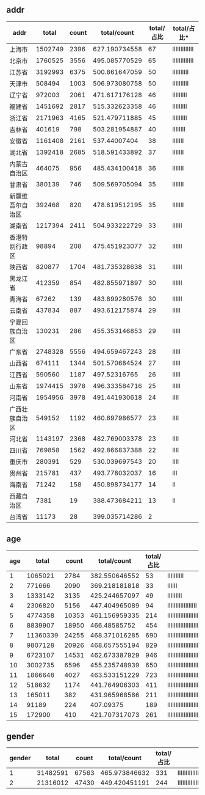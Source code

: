 
## addr
addr|total|count|total/count|total/占比|total/占比*
---|---|---|---|---|---
上海市 | 1502749 | 2396 | 627.190734558 | 67 | IIIIIIIIIIIII
北京市 | 1760525 | 3556 | 495.085770529 | 65 | IIIIIIIIIIIII
江苏省 | 3192993 | 6375 | 500.861647059 | 50 | IIIIIIIIII
天津市 | 508494 | 1003 | 506.973080758 | 50 | IIIIIIIIII
辽宁省 | 972003 | 2061 | 471.617176128 | 46 | IIIIIIIII
福建省 | 1451692 | 2817 | 515.332623358 | 46 | IIIIIIIII
浙江省 | 2171963 | 4165 | 521.479711885 | 45 | IIIIIIIII
吉林省 | 401619 | 798 | 503.281954887 | 40 | IIIIIIII
安徽省 | 1161408 | 2161 | 537.44007404 | 38 | IIIIIII
湖北省 | 1392418 | 2685 | 518.591433892 | 37 | IIIIIII
内蒙古自治区 | 464075 | 956 | 485.434100418 | 36 | IIIIIII
甘肃省 | 380139 | 746 | 509.569705094 | 35 | IIIIIII
新疆维吾尔自治区 | 392468 | 820 | 478.619512195 | 35 | IIIIIII
湖南省 | 1217394 | 2411 | 504.933222729 | 33 | IIIIII
香港特别行政区 | 98894 | 208 | 475.451923077 | 32 | IIIIII
陕西省 | 820877 | 1704 | 481.735328638 | 31 | IIIIII
黑龙江省 | 412359 | 854 | 482.855971897 | 30 | IIIIII
青海省 | 67262 | 139 | 483.899280576 | 30 | IIIIII
云南省 | 437834 | 887 | 493.612175874 | 29 | IIIII
宁夏回族自治区 | 130231 | 286 | 455.353146853 | 29 | IIIII
广东省 | 2748328 | 5556 | 494.659467243 | 28 | IIIII
山西省 | 674111 | 1344 | 501.570684524 | 27 | IIIII
江西省 | 590560 | 1187 | 497.52316765 | 26 | IIIII
山东省 | 1974415 | 3978 | 496.333584716 | 25 | IIIII
河南省 | 1954956 | 3978 | 491.441930618 | 24 | IIII
广西壮族自治区 | 549152 | 1192 | 460.697986577 | 23 | IIII
河北省 | 1143197 | 2368 | 482.769003378 | 23 | IIII
四川省 | 769858 | 1562 | 492.866837388 | 22 | IIII
重庆市 | 280391 | 529 | 530.039697543 | 20 | IIII
贵州省 | 215781 | 437 | 493.778032037 | 16 | III
海南省 | 71242 | 158 | 450.898734177 | 14 | II
西藏自治区 | 7381 | 19 | 388.473684211 | 13 | II
台湾省 | 11173 | 28 | 399.035714286 | 2 | 

## age
age|total|count|total/count|total/占比|total/占比*
---|---|---|---|---|---
1 | 1065021 | 2784 | 382.550646552 | 53 | IIIIIIIIII
2 | 771666 | 2090 | 369.218181818 | 33 | IIIIII
3 | 1333142 | 3135 | 425.244657097 | 49 | IIIIIIIII
4 | 2306820 | 5156 | 447.404965089 | 94 | IIIIIIIIIIIIIIIIII
5 | 4774358 | 10353 | 461.156959335 | 214 | IIIIIIIIIIIIIIIIIIIIIIIIIIIIIIIIIIIIIIIIII
6 | 8839907 | 18950 | 466.48585752 | 454 | IIIIIIIIIIIIIIIIIIIIIIIIIIIIIIIIIIIIIIIIIIIIIIIIIIIIIIIIIIIIIIIIIIIIIIIIIIIIIIIIIIIIIIIIII
7 | 11360339 | 24255 | 468.371016285 | 690 | IIIIIIIIIIIIIIIIIIIIIIIIIIIIIIIIIIIIIIIIIIIIIIIIIIIIIIIIIIIIIIIIIIIIIIIIIIIIIIIIIIIIIIIIIIIIIIIIIIIIIIIIIIIIIIIIIIIIIIIIIIIIIIIIIIIIIIIIII
8 | 9807128 | 20926 | 468.657555194 | 829 | IIIIIIIIIIIIIIIIIIIIIIIIIIIIIIIIIIIIIIIIIIIIIIIIIIIIIIIIIIIIIIIIIIIIIIIIIIIIIIIIIIIIIIIIIIIIIIIIIIIIIIIIIIIIIIIIIIIIIIIIIIIIIIIIIIIIIIIIIIIIIIIIIIIIIIIIIIIIIIIIIIIII
9 | 6723107 | 14531 | 462.673387929 | 946 | IIIIIIIIIIIIIIIIIIIIIIIIIIIIIIIIIIIIIIIIIIIIIIIIIIIIIIIIIIIIIIIIIIIIIIIIIIIIIIIIIIIIIIIIIIIIIIIIIIIIIIIIIIIIIIIIIIIIIIIIIIIIIIIIIIIIIIIIIIIIIIIIIIIIIIIIIIIIIIIIIIIIIIIIIIIIIIIIIIIIIIIIIIIII
10 | 3002735 | 6596 | 455.235748939 | 650 | IIIIIIIIIIIIIIIIIIIIIIIIIIIIIIIIIIIIIIIIIIIIIIIIIIIIIIIIIIIIIIIIIIIIIIIIIIIIIIIIIIIIIIIIIIIIIIIIIIIIIIIIIIIIIIIIIIIIIIIIIIIIIIIIII
11 | 1866648 | 4027 | 463.533151229 | 723 | IIIIIIIIIIIIIIIIIIIIIIIIIIIIIIIIIIIIIIIIIIIIIIIIIIIIIIIIIIIIIIIIIIIIIIIIIIIIIIIIIIIIIIIIIIIIIIIIIIIIIIIIIIIIIIIIIIIIIIIIIIIIIIIIIIIIIIIIIIIIIIII
12 | 518632 | 1174 | 441.764906303 | 411 | IIIIIIIIIIIIIIIIIIIIIIIIIIIIIIIIIIIIIIIIIIIIIIIIIIIIIIIIIIIIIIIIIIIIIIIIIIIIIIIIII
13 | 165011 | 382 | 431.965968586 | 211 | IIIIIIIIIIIIIIIIIIIIIIIIIIIIIIIIIIIIIIIIII
14 | 91189 | 224 | 407.09375 | 189 | IIIIIIIIIIIIIIIIIIIIIIIIIIIIIIIIIIIII
15 | 172900 | 410 | 421.707317073 | 261 | IIIIIIIIIIIIIIIIIIIIIIIIIIIIIIIIIIIIIIIIIIIIIIIIIIII

## gender
gender|total|count|total/count|total/占比|total/占比*
---|---|---|---|---|---
1 | 31482591 | 67563 | 465.973846632 | 331 | IIIIIIIIIIIIIIIIIIIIIIIIIIIIIIIIIIIIIIIIIIIIIIIIIIIIIIIIIIIIIIIIII
2 | 21316012 | 47430 | 449.420451191 | 244 | IIIIIIIIIIIIIIIIIIIIIIIIIIIIIIIIIIIIIIIIIIIIIIII
